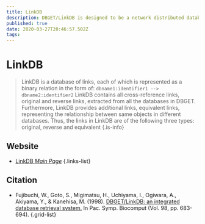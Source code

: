 ```yaml
---
title: LinkDB
description: DBGET/LinkDB is designed to be a network distributed database system with an open architecture, which is suitable for incorporating local databases or establishing a specialized server environment.
published: true
date: 2020-03-27T20:46:57.502Z
tags: 
---
```


# LinkDB

>  LinkDB is a database of links, each of which is represented as a binary relation in the form of:
&NewLine;
   `dbname1:identifier1 --> dbname2:identifier2` 
&NewLine;
LinkDB contains all cross-reference links, original and reverse links, extracted from all the databases in DBGET. Furthermore, LinkDB provides additional links, equivalent links, representing the relationship between same objects in different databases. Thus, the links in LinkDB are of the following three types: original, reverse and equivalent
{.is-info}

## Website

- [LinkDB *Main Page*](https://www.genome.jp/linkdb/)
{.links-list}

## Citation

- Fujibuchi, W., Goto, S., Migimatsu, H., Uchiyama, I., Ogiwara, A., Akiyama, Y., & Kanehisa, M. (1998). [DBGET/LinkDB: an integrated database retrieval system.](https://www.ncbi.nlm.nih.gov/pubmed/9697222) In Pac. Symp. Biocomput (Vol. 98, pp. 683-694).
{.grid-list}